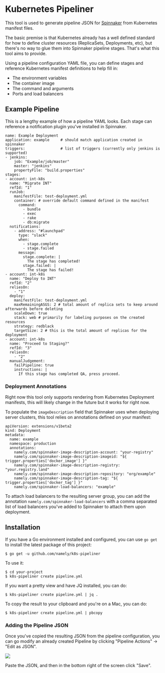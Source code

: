 # Kubernetes Pipeliner

This tool is used to generate pipeline JSON for [Spinnaker](https://spinnaker.io) from Kubernetes manifest files.

The basic premise is that Kubernetes already has a well defined standard for how to define cluster resources (ReplicaSets, Deployments, etc), but there's no way to glue them into Spinnaker pipeline stages. That's what this tool aims to provide.

Using a pipeline configuration YAML file, you can define stages and reference Kubernetes manifest definitions to help fill in:

* The environment variables
* The container image
* The command and arguments
* Ports and load balancers

## Example Pipeline

This is a lengthy example of how a pipeline YAML looks. Each stage can reference a notification plugin you've installed in Spinnaker.

```
name: Example Deployment
application: example     # should match application created in spinnaker
triggers:                # list of triggers (currently only jenkins is supported)
- jenkins:
    job: "Example/job/master"
    master: "jenkins"
    propertyFile: "build.properties"
stages:
- account: int-k8s
  name: "Migrate INT"
  refId: "1"
  runJob:
    manifestFile: test-deployment.yml
    container: # override default command defined in the manifest
      command:
        - bundle
        - exec
        - rake
        - db:migrate
  notifications:
    - address: "#launchpad"
      type: "slack"
      when:
        - stage.complete
        - stage.failed
      message:
        stage.complete: |
          The stage has completed!
        stage.failed: |
          The stage has failed!
- account: int-k8s
  name: "Deploy to INT"
  refId: "2"
  reliesOn:
    - "1"
  deploy:
    manifestFile: test-deployment.yml
    maxRemainingASGS: 2 # total amount of replica sets to keep around afterwards before deleting
    scaleDown: true
    stack: web # primarily for labeling purposes on the created resources
    strategy: redblack
    targetSize: 2 # this is the total amount of replicas for the deployment
- account: int-k8s
  name: "Proceed to Staging?"
  refId: "3"
  reliesOn:
    - "2"
  manualJudgement:
    failPipeline: true
    instructions: |
      If this stage has completed QA, press proceed.
```

### Deployment Annotations

Right now this tool only supports rendering from Kubernetes Deployment manifests, this will likely change in the future but it works for right now.

To populate the `imageDescription` field that Spinnaker uses when deploying server clusters, this tool relies on annotations defined on your manifest:

```
apiVersion: extensions/v1beta2
kind: Deployment
metadata:
  name: example
  namespace: production
  annotations:
    namely.com/spinnaker-image-description-account: "your-registry"
    namely.com/spinnaker-image-description-imageid: "${ trigger.properties['docker_image'] }"
    namely.com/spinnaker-image-description-registry: "your.registry.land"
    namely.com/spinnaker-image-description-repository: "org/example"
    namely.com/spinnaker-image-description-tag: "${ trigger.properties['docker_tag'] }"
    namely.com/spinnaker-load-balancers: "example"
```

To attach load balancers to the resulting server group, you can add the annotation `namely.com/spinnaker-load-balancers` with a comma separated list of load balancers you've added to Spinnaker to attach them upon deployment.

## Installation

If you have a Go environment installed and configured, you can use `go get` to install the latest package of this project:

```
$ go get -u github.com/namely/k8s-pipeliner
```

To use it:

```
$ cd your-project
$ k8s-pipeliner create pipeline.yml
```

If you want a pretty view and have JQ installed, you can do:

```
$ k8s-pipeliner create pipeline.yml | jq .
```

To copy the result to your clipboard and you're on a Mac, you can do:

```
$ k8s-pipeliner create pipeline.yml | pbcopy
```

### Adding the Pipeline JSON


Once you've copied the resulting JSON from the pipeline configuration, you can go modify an already created Pipeline by clicking "Pipeline Actions" -> "Edit as JSON".

![](https://i.imgur.com/LoTrkBP.png)

Paste the JSON, and then in the bottom right of the screen click "Save".
